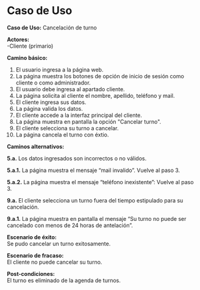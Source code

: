 # Caso de Uso

**Caso de Uso:** Cancelación de turno

**Actores:**   
\-Cliente (primario)

**Camino básico:** 


1. El usuario ingresa a la página web.
2. La página muestra los botones de opción de inicio de sesión como cliente o como administrador.
3. El usuario debe ingresa al apartado cliente.
4. La página solicita al cliente el nombre, apellido, teléfono y mail.
5. El cliente ingresa sus datos.
6. La página valida los datos.
7. El cliente accede a la interfaz principal del cliente.
8. La página muestra en pantalla la opción "Cancelar turno".
9. El cliente selecciona su turno a cancelar.
10. La página cancela el turno con éxtio.
     

**Caminos alternativos:** 

**5.a.** Los datos ingresados son incorrectos o no válidos.

**5.a.1.** La página muestra el mensaje “mail invalido”. Vuelve al paso 3.

**5.a.2.** La página muestra el mensaje “teléfono inexistente”: Vuelve al paso 3.

**9.a.** El cliente selecciona un turno fuera del tiempo estipulado para su cancelación.  

**9.a.1.** La página muestra en pantalla el mensaje “Su turno no puede ser cancelado con menos de 24 horas de antelación”.

**Escenario de éxito:**   
Se pudo cancelar un turno exitosamente.

**Escenario de fracaso:**  
El cliente no puede cancelar su turno.

**Post-condiciones:**  
El turno es eliminado de la agenda de turnos.  
